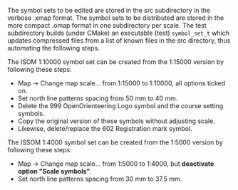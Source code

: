The symbol sets to be edited are stored in the src subdirectory in the verbose
.xmap format. The symbol sets to be distributed are stored in the more compact
.omap format in one subdirectory per scale. The test subdirectory builds (under
CMake) an executable (test) `symbol_set_t` which updates compressed files from
a list of known files in the src directory, thus automating the following steps.

The ISOM 1:10000 symbol set can be created from the 1:15000 version by
following these steps:

 - Map -> Change map scale... from 1:15000 to 1:10000, all options ticked on.
 - Set north line patterns spacing from 50 mm to 40 mm.
 - Delete the 999 OpenOrienteering Logo symbol and the course setting symbols.
 - Copy the original version of these symbols without adjusting scale.
 - Likewise, delete/replace the 602 Registration mark symbol.

The ISSOM 1:4000 symbol set can be created from the 1:5000 version by
following these steps:

 - Map -> Change map scale... from 1:5000 to 1:4000, but
   **deactivate option "Scale symbols"**.
 - Set north line patterns spacing from 30 mm to 37.5 mm.
